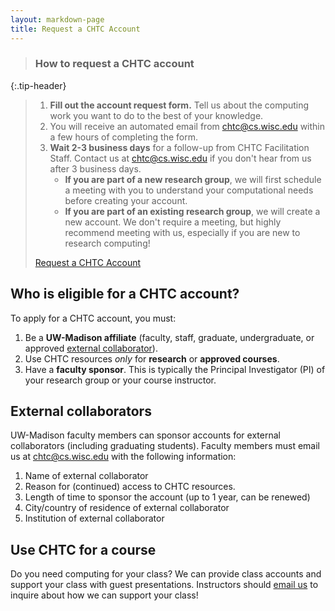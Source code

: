 ```yaml
---
layout: markdown-page
title: Request a CHTC Account
---
```


> ### How to request a CHTC account
{:.tip-header}

<blockquote class="tip">

<ol>
<li> <b>Fill out the account request form.</b> Tell us about the computing work you want to do to the best of your knowledge.</li>
<li>You will receive an automated email from <a href="mailto:chtc@cs.wisc.edu">chtc@cs.wisc.edu</a> within a few hours of completing the form.</li>
<li><b>Wait 2-3 business days</b> for a follow-up from CHTC Facilitation Staff. Contact us at <a href="mailto:chtc@cs.wisc.edu">chtc@cs.wisc.edu</a> if you don't hear from us after 3 business days.
	<ul>
	<li><b>If you are part of a new research group</b>, we will first schedule a meeting with you to understand your computational needs before creating your account.</li>
	<li><b>If you are part of an existing research group</b>, we will create a new account. We don't require a meeting, but highly recommend meeting with us, especially if you are new to research computing!</li>
	</ul>
</li>
</ol>

<div class="d-flex mb-3">
	<div class="p-3 m-auto">
		<a class="btn btn-primary" href="https://uwmadison.co1.qualtrics.com/jfe/form/SV_8f6nTgaaVhefdmS">Request a CHTC Account</a>
	</div>
</div>

</blockquote>

## Who is eligible for a CHTC account?

To apply for a CHTC account, you must:

1. Be a **UW-Madison affiliate** (faculty, staff, graduate, undergraduate, or approved [external collaborator](#external-collaborators)).
1. Use CHTC resources *only* for **research** or **approved courses**.
1. Have a **faculty sponsor**. This is typically the Principal Investigator (PI) of your research group or your course instructor.


## External collaborators

UW-Madison faculty members can sponsor accounts for external collaborators (including graduating students). Faculty members must email us at [chtc@cs.wisc.edu](mailto:chtc@cs.wisc.edu) with the following information:

1. Name of external collaborator
2. Reason for (continued) access to CHTC resources.
3. Length of time to sponsor the account (up to 1 year, can be renewed)
4. City/country of residence of external collaborator
5. Institution of external collaborator

## Use CHTC for a course

Do you need computing for your class? We can provide class accounts and support your class with guest presentations. Instructors should [email us](mailto:chtc@cs.wisc.edu) to inquire about how we can support your class! 
